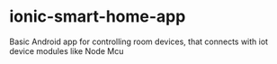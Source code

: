 # ionic-smart-home-app
Basic Android app for controlling room devices, that connects with iot device modules like Node Mcu

